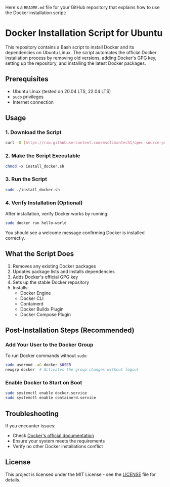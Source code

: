 Here's a `README.md` file for your GitHub repository that explains how to use the Docker installation script:

# Docker Installation Script for Ubuntu

This repository contains a Bash script to install Docker and its dependencies on Ubuntu Linux. The script automates the official Docker installation process by removing old versions, adding Docker's GPG key, setting up the repository, and installing the latest Docker packages.

## Prerequisites

- Ubuntu Linux (tested on 20.04 LTS, 22.04 LTS)
- `sudo` privileges
- Internet connection

## Usage

### 1. Download the Script

```bash
curl -O [https://raw.githubusercontent.com/msolimantech1/open-source-projects/mmaster/Scripts/Ubuntu/Docker/install_docker.sh](https://github.com/msolimantech1/open-source-projects/raw/refs/heads/master/Scripts/Ubuntu/Docker/install_docker.sh)
```

### 2. Make the Script Executable

```bash
chmod +x install_docker.sh
```

### 3. Run the Script

```bash
sudo ./install_docker.sh
```

### 4. Verify Installation (Optional)

After installation, verify Docker works by running:

```bash
sudo docker run hello-world
```

You should see a welcome message confirming Docker is installed correctly.

## What the Script Does

1. Removes any existing Docker packages
2. Updates package lists and installs dependencies
3. Adds Docker's official GPG key
4. Sets up the stable Docker repository
5. Installs:
   - Docker Engine
   - Docker CLI
   - Containerd
   - Docker Buildx Plugin
   - Docker Compose Plugin

## Post-Installation Steps (Recommended)

### Add Your User to the Docker Group

To run Docker commands without `sudo`:

```bash
sudo usermod -aG docker $USER
newgrp docker  # Activates the group changes without logout
```

### Enable Docker to Start on Boot

```bash
sudo systemctl enable docker.service
sudo systemctl enable containerd.service
```

## Troubleshooting

If you encounter issues:
- Check [Docker's official documentation](https://docs.docker.com/engine/install/ubuntu/)
- Ensure your system meets the requirements
- Verify no other Docker installations conflict

## License

This project is licensed under the MIT License - see the [LICENSE](LICENSE) file for details.
